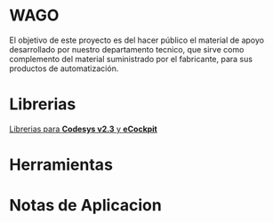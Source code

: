 # WAGO

El objetivo de este proyecto es del hacer público el material de apoyo desarrollado por nuestro departamento tecnico, que sirve como complemento del material suministrado por el fabricante, para sus productos de automatización.  

# Librerias 
[Librerias para **Codesys v2.3** y **eCockpit**](./libraries/contenido.md)


# Herramientas

# Notas de Aplicacion
